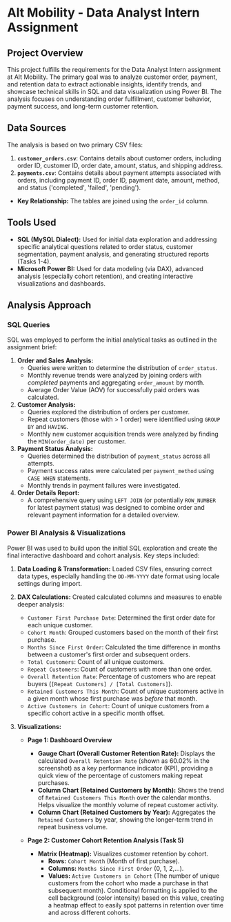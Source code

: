 # Alt Mobility - Data Analyst Intern Assignment

## Project Overview

This project fulfills the requirements for the Data Analyst Intern assignment at Alt Mobility. The primary goal was to analyze customer order, payment, and retention data to extract actionable insights, identify trends, and showcase technical skills in SQL and data visualization using Power BI. The analysis focuses on understanding order fulfillment, customer behavior, payment success, and long-term customer retention.

## Data Sources

The analysis is based on two primary CSV files:

1.  **`customer_orders.csv`**: Contains details about customer orders, including order ID, customer ID, order date, amount, status, and shipping address.
2.  **`payments.csv`**: Contains details about payment attempts associated with orders, including payment ID, order ID, payment date, amount, method, and status ('completed', 'failed', 'pending').

*   **Key Relationship:** The tables are joined using the `order_id` column.

## Tools Used

*   **SQL (MySQL Dialect):** Used for initial data exploration and addressing specific analytical questions related to order status, customer segmentation, payment analysis, and generating structured reports (Tasks 1-4).
*   **Microsoft Power BI:** Used for data modeling (via DAX), advanced analysis (especially cohort retention), and creating interactive visualizations and dashboards.

## Analysis Approach

### SQL Queries 

SQL was employed to perform the initial analytical tasks as outlined in the assignment brief:

1.  **Order and Sales Analysis:**
    *   Queries were written to determine the distribution of `order_status`.
    *   Monthly revenue trends were analyzed by joining orders with *completed* payments and aggregating `order_amount` by month.
    *   Average Order Value (AOV) for successfully paid orders was calculated.
2.  **Customer Analysis:**
    *   Queries explored the distribution of orders per customer.
    *   Repeat customers (those with > 1 order) were identified using `GROUP BY` and `HAVING`.
    *   Monthly new customer acquisition trends were analyzed by finding the `MIN(order_date)` per customer.
3.  **Payment Status Analysis:**
    *   Queries determined the distribution of `payment_status` across all attempts.
    *   Payment success rates were calculated per `payment_method` using `CASE WHEN` statements.
    *   Monthly trends in payment failures were investigated.
4.  **Order Details Report:**
    *   A comprehensive query using `LEFT JOIN` (or potentially `ROW_NUMBER` for latest payment status) was designed to combine order and relevant payment information for a detailed overview.

### Power BI Analysis & Visualizations 

Power BI was used to build upon the initial SQL exploration and create the final interactive dashboard and cohort analysis. Key steps included:

1.  **Data Loading & Transformation:** Loaded CSV files, ensuring correct data types, especially handling the `DD-MM-YYYY` date format using locale settings during import.
2.  **DAX Calculations:** Created calculated columns and measures to enable deeper analysis:
    *   `Customer First Purchase Date`: Determined the first order date for each unique customer.
    *   `Cohort Month`: Grouped customers based on the month of their first purchase.
    *   `Months Since First Order`: Calculated the time difference in months between a customer's first order and subsequent orders.
    *   `Total Customers`: Count of all unique customers.
    *   `Repeat Customers`: Count of customers with more than one order.
    *   `Overall Retention Rate`: Percentage of customers who are repeat buyers (`[Repeat Customers] / [Total Customers]`).
    *   `Retained Customers This Month`: Count of unique customers active in a given month whose first purchase was *before* that month.
    *   `Active Customers in Cohort`: Count of unique customers from a specific cohort active in a specific month offset.
3.  **Visualizations:**

    *   **Page 1: Dashboard Overview**
        *   **Gauge Chart (Overall Customer Retention Rate):** Displays the calculated `Overall Retention Rate` (shown as 60.02% in the screenshot) as a key performance indicator (KPI), providing a quick view of the percentage of customers making repeat purchases.
        *   **Column Chart (Retained Customers by Month):** Shows the trend of `Retained Customers This Month` over the calendar months. Helps visualize the monthly volume of repeat customer activity.
        *   **Column Chart (Retained Customers by Year):** Aggregates the `Retained Customers` by year, showing the longer-term trend in repeat business volume.

    *   **Page 2: Customer Cohort Retention Analysis (Task 5)**
        *   **Matrix (Heatmap):** Visualizes customer retention by cohort.
            *   **Rows:** `Cohort Month` (Month of first purchase).
            *   **Columns:** `Months Since First Order` (0, 1, 2,...).
            *   **Values:** `Active Customers in Cohort` (The number of unique customers from the cohort who made a purchase in that subsequent month). Conditional formatting is applied to the cell background (color intensity) based on this value, creating a heatmap effect to easily spot patterns in retention over time and across different cohorts.
